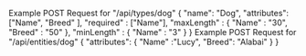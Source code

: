 Example POST Request for "/api/types/dog"
{
  "name": "Dog",
  "attributes": ["Name",  "Breed" ],
  "required" : ["Name"],
  "maxLength" : {
  	"Name" : "30",
  	"Breed" : "50"
  },
  "minLength" : {
  	"Name" : "3"
  }
}
Example POST Request for "/api/entities/dog"
{
	"attributes":
	{
		"Name" :"Lucy",
		"Breed": "Alabai"
	}
}

